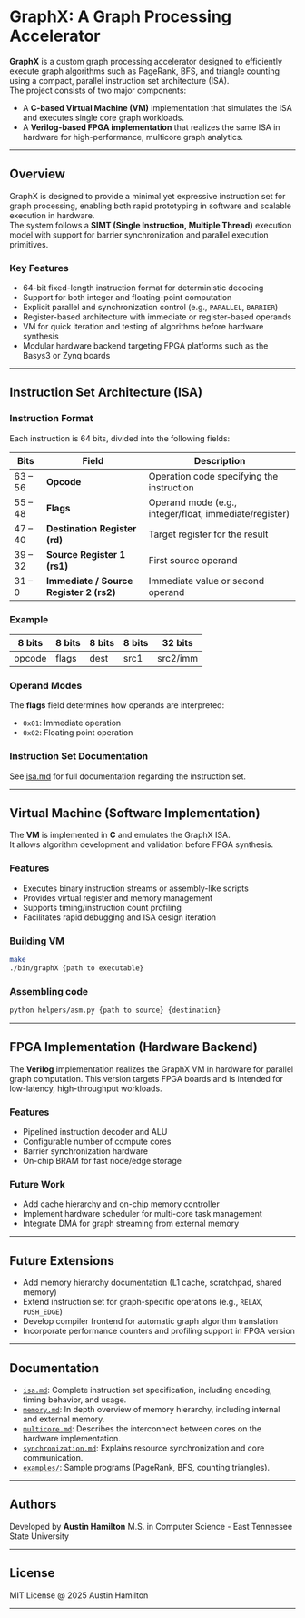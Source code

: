 # GraphX: A Graph Processing Accelerator

**GraphX** is a custom graph processing accelerator designed to efficiently execute graph algorithms such as PageRank, BFS, and triangle counting using a compact, parallel instruction set architecture (ISA).  
The project consists of two major components:
- A **C-based Virtual Machine (VM)** implementation that simulates the ISA and executes single core graph workloads.
- A **Verilog-based FPGA implementation** that realizes the same ISA in hardware for high-performance, multicore graph analytics.

---

## Overview

GraphX is designed to provide a minimal yet expressive instruction set for graph processing, enabling both rapid prototyping in software and scalable execution in hardware.  
The system follows a **SIMT (Single Instruction, Multiple Thread)** execution model with support for barrier synchronization and parallel execution primitives.

### Key Features
- 64-bit fixed-length instruction format for deterministic decoding
- Support for both integer and floating-point computation
- Explicit parallel and synchronization control (e.g., `PARALLEL`, `BARRIER`)
- Register-based architecture with immediate or register-based operands
- VM for quick iteration and testing of algorithms before hardware synthesis
- Modular hardware backend targeting FPGA platforms such as the Basys3 or Zynq boards

---

## Instruction Set Architecture (ISA)

### Instruction Format
Each instruction is 64 bits, divided into the following fields:

| Bits | Field        | Description |
|------|---------------|-------------|
| 63 – 56 | **Opcode** | Operation code specifying the instruction |
| 55 – 48 | **Flags** | Operand mode (e.g., integer/float, immediate/register) |
| 47 – 40 | **Destination Register (rd)** | Target register for the result |
| 39 – 32 | **Source Register 1 (rs1)** | First source operand |
| 31 – 0  | **Immediate / Source Register 2 (rs2)** | Immediate value or second operand |

### Example

| 8 bits | 8 bits | 8 bits | 8 bits | 32 bits |
| ------ | ------ | ------ | ------ | ------- |
| opcode | flags | dest | src1 | src2/imm |

### Operand Modes
The **flags** field determines how operands are interpreted:
- `0x01`: Immediate operation  
- `0x02`: Floating point operation 

### Instruction Set Documentation
See [isa.md](docs/isa.md) for full documentation regarding the instruction set.

---

## Virtual Machine (Software Implementation)

The **VM** is implemented in **C** and emulates the GraphX ISA.  
It allows algorithm development and validation before FPGA synthesis.

### Features
- Executes binary instruction streams or assembly-like scripts
- Provides virtual register and memory management
- Supports timing/instruction count profiling
- Facilitates rapid debugging and ISA design iteration

### Building VM
```bash
make
./bin/graphX {path to executable}
```

### Assembling code
```bash
python helpers/asm.py {path to source} {destination}
```

---

## FPGA Implementation (Hardware Backend)

The **Verilog** implementation realizes the GraphX VM in hardware for parallel graph computation. This version targets FPGA boards and is intended for low-latency, high-throughput workloads.

### Features
 - Pipelined instruction decoder and ALU
 - Configurable number of compute cores
 - Barrier synchronization hardware
 - On-chip BRAM for fast node/edge storage

### Future Work
 - Add cache hierarchy and on-chip memory controller
 - Implement hardware scheduler for multi-core task management
 - Integrate DMA for graph streaming from external memory

---

## Future Extensions
 - Add memory hierarchy documentation (L1 cache, scratchpad, shared memory)
 - Extend instruction set for graph-specific operations (e.g., `RELAX`, `PUSH_EDGE`)
 - Develop compiler frontend for automatic graph algorithm translation
 - Incorporate performance counters and profiling support in FPGA version

---

## Documentation
 - [`isa.md`](docs/isa.md): Complete instruction set specification, including encoding, timing behavior, and usage.
 - [`memory.md`](docs/memory.md): In depth overview of memory hierarchy, including internal and external memory.
 - [`multicore.md`](docs/multicore.md): Describes the interconnect between cores on the hardware implementation.
 - [`synchronization.md`](docs/synchronization.md): Explains resource synchronization and core communication.
 - [`examples/`](docs/examples): Sample programs (PageRank, BFS, counting triangles).

---

## Authors

Developed by **Austin Hamilton**
M.S. in Computer Science - East Tennessee State University

---

## License

MIT License @ 2025 Austin Hamilton

---